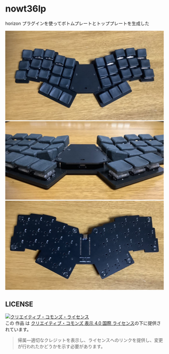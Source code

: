 # nowt36lp

horizon プラグインを使ってボトムプレートとトッププレートを生成した

![](./docs/rev0.1/assets/readme_nowt36lp_1.JPG)
![](./docs/rev0.1/assets/readme_nowt36lp_2.JPG)
![](./docs/rev0.1/assets/readme_nowt36lp_3.JPG)


## LICENSE

<a rel="license" href="http://creativecommons.org/licenses/by/4.0/"><img alt="クリエイティブ・コモンズ・ライセンス" style="border-width:0" src="https://i.creativecommons.org/l/by/4.0/88x31.png" /></a><br />この 作品 は <a rel="license" href="http://creativecommons.org/licenses/by/4.0/">クリエイティブ・コモンズ 表示 4.0 国際 ライセンス</a>の下に提供されています。

> 帰属—適切なクレジットを表示し、ライセンスへのリンクを提供し、変更が行われたかどうかを示す必要があります。
